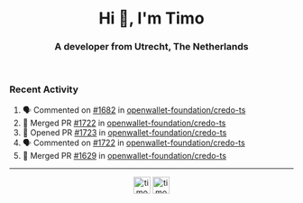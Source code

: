 <h1 align="center">Hi 👋, I'm Timo</h1>
<h3 align="center">A developer from Utrecht, The Netherlands</h3>
<br/>
<!-- https://github.com/rahuldkjain/github-profile-readme-generator --!>

<!--  <p align="left"><img src="https://github-readme-stats.vercel.app/api?username=timoglastra&show_icons=true&count_private=true&" alt="timoglastra" /></p> --!>

<!--
Github language stats
<p align="left"><img src="https://github-readme-stats.vercel.app/api/top-langs/?username=timoglastra&layout=compact" alt="timoglastra" /><p>
-->

<!-- Codestats language stats -->
<!-- <p align="left"><img src="https://codestats-readme.vercel.app/api/top-langs/?username=timoglastra&layout=compact&language_count=12" alt="timoglastra" /><p>    --!>
  
<h3>Recent Activity</h3>

<!--START_SECTION:activity-->
1. 🗣 Commented on [#1682](https://github.com/openwallet-foundation/credo-ts/issues/1682#issuecomment-1920451456) in [openwallet-foundation/credo-ts](https://github.com/openwallet-foundation/credo-ts)
2. 🎉 Merged PR [#1722](https://github.com/openwallet-foundation/credo-ts/pull/1722) in [openwallet-foundation/credo-ts](https://github.com/openwallet-foundation/credo-ts)
3. 💪 Opened PR [#1723](https://github.com/openwallet-foundation/credo-ts/pull/1723) in [openwallet-foundation/credo-ts](https://github.com/openwallet-foundation/credo-ts)
4. 🗣 Commented on [#1722](https://github.com/openwallet-foundation/credo-ts/pull/1722#issuecomment-1919322878) in [openwallet-foundation/credo-ts](https://github.com/openwallet-foundation/credo-ts)
5. 🎉 Merged PR [#1629](https://github.com/openwallet-foundation/credo-ts/pull/1629) in [openwallet-foundation/credo-ts](https://github.com/openwallet-foundation/credo-ts)
<!--END_SECTION:activity-->

---

<p align="center">
<a href="https://twitter.com/timoglastra" target="blank"><img align="center" src="https://cdn.jsdelivr.net/npm/simple-icons@3.0.1/icons/twitter.svg" alt="timoglastra" height="30" width="30" /></a>
<a href="https://linkedin.com/in/timoglastra" target="blank"><img align="center" src="https://cdn.jsdelivr.net/npm/simple-icons@3.0.1/icons/linkedin.svg" alt="timoglastra" height="30" width="30" /></a>
</p>



